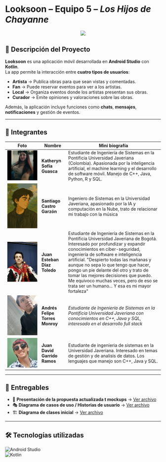 # Looksoon – Equipo 5 – *Los Hijos de Chayanne*

<p align="center">
  <img src="https://readme-typing-svg.herokuapp.com/?lines=Computación%20Móvil;Los%20Hijos%20de%20Chayanne;IA;Estudiantes;Computación%20en%20la%20Nube;Compose%20UI&center=true&width=600&height=45">
</p>

## 📌 Descripción del Proyecto

**Looksoon** es una aplicación móvil desarrollada en **Android Studio** con **Kotlin**.  
La app permite la interacción entre **cuatro tipos de usuarios**:

- **Artista** → Publica obras para que sean vistas y comentadas.  
- **Fan** → Puede reservar eventos para ver a los artistas.  
- **Local** → Organiza eventos donde los artistas presentan sus obras.  
- **Curador** → Emite opiniones y valoraciones sobre las obras.  

Además, la aplicación incluye funciones como **chats**, **mensajes**, **notificaciones** y gestión de eventos.

---

## 👥 Integrantes

| Foto | Nombre | Mini biografía |
|------|--------|----------------|
| ![Foto Katheryn](https://github.com/PUJ-ICM-4013/Looksoon/blob/main/ing.jpg?raw=true) | **Katheryn Sofía Guasca** | Estudiante de Ingeniería de Sistemas en la Pontificia Universidad Javeriana (Colombia). Apasionada por la inteligencia artificial, el machine learning y el desarrollo de software móvil. Manejo de C++, Java, Python, R y SQL. |
| ![Foto Santiago](foto_perfil_github.jpeg) | **Santiago Castro Garzón** | Ingeniero de Sistemas en la Universidad Javeriana, apasionado por la IA y computación en la Nube, trato de relacionar mi trabajo con la música |
| ![Foto Juan Esteban](https://github.com/PUJ-ICM-4013/Looksoon/blob/main/juanes%20(2).jpg) | **Juan Esteban Díaz Toledo** | Estudiante de Ingeniería de Sistemas en la Pontificia Universidad Javeriana de Bogotá. Interesado por profundizar y expandir conocimientos en ciber-seguridad, ingeniería de software e inteligencia artificial. "Despierto todas las mañanas y aunque no sepa lo que tengo que hacer, pongo un pie delante del otro y trato de tomar las mejores decisiones que puedo. Me equivoco muchas veces, pero de eso se trata ser un humano... Y esa es mi mayor fortaleza" |
| ![Foto Andrés](https://github.com/PUJ-ICM-4013/Looksoon/blob/main/WhatsApp%20Image%202025-08-13%20at%202.26.17%20PM.jpeg) | **Andrés Felipe Torres Monroy** | *Estudiante de Ingeniería de Sistemas en la Pontificia Universidad Javeriana con conocimientos en C++, Java y SQL, interesado en el desarrollo full stack* |
| ![Foto Juan David](https://github.com/PUJ-ICM-4013/Looksoon/blob/main/IMG_20241112_212030_989.webp) | **Juan David Garrido Ramos** | Estudiante de ingeníeria de sistemas en la Universidad Javeriana. Interesado en temas de gestión y de analisis de datos. Los lenguajes que manejo son C++, Java y SQL. |


---

## 📂 Entregables

- 📑 **Presentación de la propuesta actualizada t mockups** → [Ver archivo](https://www.canva.com/design/DAGymMGqlec/_6j-Pk2OrCCligBksTqADw/edit?utm_content=DAGymMGqlec&utm_campaign=designshare&utm_medium=link2&utm_source=sharebutton)
- 🎭 **Diagrama de casos de uso / Historias de usuario** → [Ver archivo](https://github.com/PUJ-ICM-4013/Looksoon/blob/main/Diagrama%20de%20casos%20de%20uso.jpeg)  
- 🏗️ **Diagrama de clases inicial** → [Ver archivo](https://github.com/PUJ-ICM-4013/Looksoon/blob/main/Diagrama%20de%20clases.png)  

---

## 🛠️ Tecnologías utilizadas

![Android Studio](https://img.shields.io/badge/Android_Studio-3DDC84?style=for-the-badge&logo=android-studio&logoColor=white)  
![Kotlin](https://img.shields.io/badge/Kotlin-0095D5?style=for-the-badge&logo=kotlin&logoColor=white)
